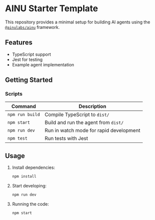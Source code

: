 # AINU Starter Template

This repository provides a minimal setup for building AI agents using the [`@ainulabs/ainu`](https://www.npmjs.com/package/@ainulabs/ainu) framework.

## Features

- TypeScript support
- Jest for testing
- Example agent implementation

## Getting Started

### Scripts

| Command         | Description                             |
| --------------- | --------------------------------------- |
| `npm run build` | Compile TypeScript to `dist/`           |
| `npm start`     | Build and run the agent from `dist/`    |
| `npm run dev`   | Run in watch mode for rapid development |
| `npm test`      | Run tests with Jest                     |

## Usage

1. Install dependencies:

   ```bash
   npm install
   ```

2. Start developing:

   ```bash
   npm run dev
   ```

3. Running the code:
   ```bash
   npm start
   ```
